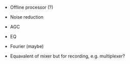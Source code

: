 
- Offline processor (?)
- Noise reduction
- AGC
- EQ
- Fourier (maybe)

- Equavalent of mixer but for recording, e.g. multiplexer?
